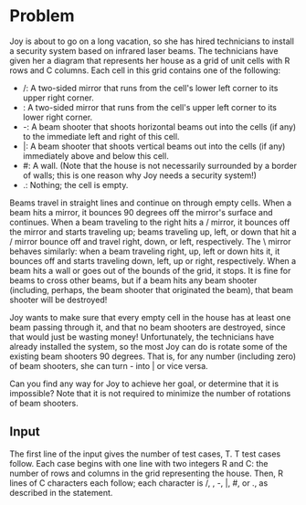 # Problem

Joy is about to go on a long vacation, so she has hired technicians to install a security system based on infrared laser beams. The technicians have given her a diagram that represents her house as a grid of unit cells with R rows and C columns. Each cell in this grid contains one of the following:

 - /: A two-sided mirror that runs from the cell's lower left corner to its upper right corner.
 - \: A two-sided mirror that runs from the cell's upper left corner to its lower right corner.
 - -: A beam shooter that shoots horizontal beams out into the cells (if any) to the immediate left and right of this cell.
 - |: A beam shooter that shoots vertical beams out into the cells (if any) immediately above and below this cell.
 - #: A wall. (Note that the house is not necessarily surrounded by a border of walls; this is one reason why Joy needs a security system!)
 - .: Nothing; the cell is empty.

Beams travel in straight lines and continue on through empty cells. When a beam hits a mirror, it bounces 90 degrees off the mirror's surface and continues. When a beam traveling to the right hits a / mirror, it bounces off the mirror and starts traveling up; beams traveling up, left, or down that hit a / mirror bounce off and travel right, down, or left, respectively. The \ mirror behaves similarly: when a beam traveling right, up, left or down hits it, it bounces off and starts traveling down, left, up or right, respectively. When a beam hits a wall or goes out of the bounds of the grid, it stops. It is fine for beams to cross other beams, but if a beam hits any beam shooter (including, perhaps, the beam shooter that originated the beam), that beam shooter will be destroyed!

Joy wants to make sure that every empty cell in the house has at least one beam passing through it, and that no beam shooters are destroyed, since that would just be wasting money! Unfortunately, the technicians have already installed the system, so the most Joy can do is rotate some of the existing beam shooters 90 degrees. That is, for any number (including zero) of beam shooters, she can turn - into | or vice versa.

Can you find any way for Joy to achieve her goal, or determine that it is impossible? Note that it is not required to minimize the number of rotations of beam shooters.

## Input

The first line of the input gives the number of test cases, T. T test cases follow. Each case begins with one line with two integers R and C: the number of rows and columns in the grid representing the house. Then, R lines of C characters each follow; each character is /, \, -, |, #, or ., as described in the statement.
